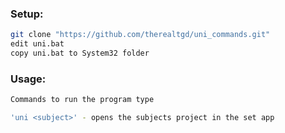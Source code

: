 ### Setup: 
```bash
git clone "https://github.com/therealtgd/uni_commands.git"
edit uni.bat
copy uni.bat to System32 folder
```

### Usage:
```bash
Commands to run the program type

'uni <subject>' - opens the subjects project in the set app
```
